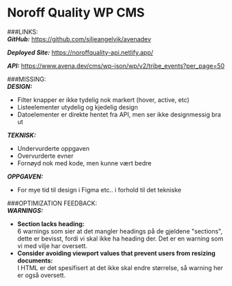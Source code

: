 # Noroff Quality WP CMS

###LINKS: <br>
***GitHub:***
https://github.com/siljeangelvik/avenadev

***Deployed Site:***
https://noroffquality-api.netlify.app/

***API:***
https://www.avena.dev/cms/wp-json/wp/v2/tribe_events?per_page=50


###MISSING: <br>
***DESIGN:***
* Filter knapper er ikke tydelig nok markert (hover, active, etc)
* Listeelementer utydelig og kjedelig design
* Datoelementer er direkte hentet fra API, men ser ikke designmessig bra ut

***TEKNISK:***
* Undervurderte oppgaven
* Overvurderte evner
* Fornøyd nok med kode, men kunne vært bedre

***OPPGAVEN:***
* For mye tid til design i Figma etc.. i forhold til det tekniske


###OPTIMIZATION FEEDBACK: <br>
***WARNINGS:***
* **Section lacks heading:** <br>
6 warnings som sier at det mangler headings på de gjeldene "sections",
dette er bevisst, fordi vi skal ikke ha heading der. Det er en warning som
vi med vilje har oversett.
* **Consider avoiding viewport values that prevent users from resizing documents:** <br>
I HTML er det spesifisert at det ikke skal endre størrelse, så warning her er også oversett.

